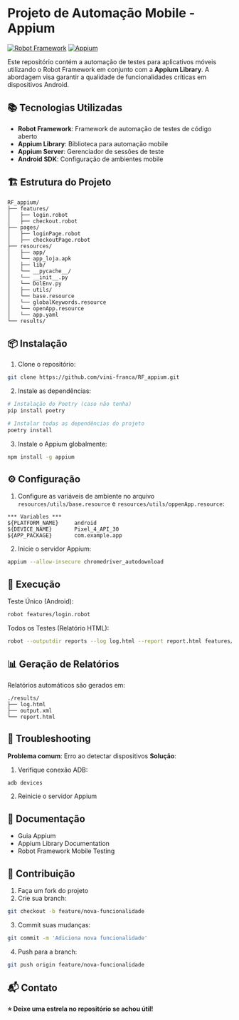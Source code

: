 # Projeto de Automação Mobile - Appium

[![Robot Framework](https://img.shields.io/badge/Robot_Framework-000000?style=for-the-badge&logo=robot-framework&logoColor=white)](https://robotframework.org/)
[![Appium](https://img.shields.io/badge/Appium-0D2033?style=for-the-badge&logo=appium&logoColor=white)](https://appium.io/)

Este repositório contém a automação de testes para aplicativos móveis utilizando o Robot Framework em conjunto com a **Appium Library**. A abordagem visa garantir a qualidade de funcionalidades críticas em dispositivos Android.

## 📚 Tecnologias Utilizadas

- **Robot Framework**: Framework de automação de testes de código aberto
- **Appium Library**: Biblioteca para automação mobile
- **Appium Server**: Gerenciador de sessões de teste
- **Android SDK**: Configuração de ambientes mobile

## 🏗 Estrutura do Projeto

```
RF_appium/
├── features/
│   ├── login.robot
│   ├── checkout.robot
├── pages/
│   ├── loginPage.robot
│   ├── checkoutPage.robot
├── resources/
│   ├── app/
│   └── app_loja.apk
│   ├── lib/
│   └── __pycache__/
│   └── __init__.py
│   └── DolEnv.py
│   ├── utils/
│   └── base.resource
│   └── globalKeywords.resource
│   └── openApp.resource 
│   └── app.yaml  
└── results/
```

## 📦 Instalação

1. Clone o repositório:
```bash
git clone https://github.com/vini-franca/RF_appium.git
```

2. Instale as dependências:
```bash
# Instalação do Poetry (caso não tenha)
pip install poetry

# Instalar todas as dependências do projeto
poetry install
```

3. Instale o Appium globalmente:
```bash
npm install -g appium
```

## ⚙️ Configuração
1. Configure as variáveis de ambiente no arquivo `resources/utils/base.resource` e `resources/utils/oppenApp.resource`:
```robotframework
*** Variables ***
${PLATFORM_NAME}     android
${DEVICE_NAME}       Pixel_4_API_30
${APP_PACKAGE}       com.example.app
```

2. Inicie o servidor Appium:
```bash
appium --allow-insecure chromedriver_autodownload
```

## 🚀 Execução
Teste Único (Android):
```bash
robot features/login.robot
```

Todos os Testes (Relatório HTML):
```bash
robot --outputdir reports --log log.html --report report.html features/
```

## 📊 Geração de Relatórios
Relatórios automáticos são gerados em:
```
./results/
├── log.html
├── output.xml
└── report.html
```

## 🔧 Troubleshooting
**Problema comum**: Erro ao detectar dispositivos
**Solução**:
1. Verifique conexão ADB:
```bash
adb devices
```

2. Reinicie o servidor Appium

## 📎 Documentação
* Guia Appium
* Appium Library Documentation
* Robot Framework Mobile Testing

## 🤝 Contribuição
1. Faça um fork do projeto
2. Crie sua branch:
```bash
git checkout -b feature/nova-funcionalidade
```

3. Commit suas mudanças:
```bash
git commit -m 'Adiciona nova funcionalidade'
```

4. Push para a branch:
```bash
git push origin feature/nova-funcionalidade
```

## 📬 Contato

**⭐️ Deixe uma estrela no repositório se achou útil!**
